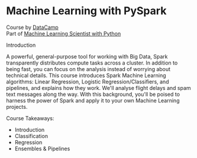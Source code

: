 # Machine Learning with PySpark

Course by [DataCamp](https://app.datacamp.com/learn/courses/machine-learning-with-pyspark)  
Part of [Machine Learning Scientist with Python](https://app.datacamp.com/learn/career-tracks/machine-learning-scientist-with-python)  
  
Introduction  

A powerful, general-purpose tool for working with Big Data, Spark transparently distributes compute tasks across a cluster. In addition to being fast, you can focus on the analysis instead of worrying about technical details. This course introduces Spark Machine Learning algorithms: Linear Regression, Logistic Regression/Classifiers, and pipelines, and explains how they work. We'll analyse flight delays and spam text messages along the way. With this background, you'll be poised to harness the power of Spark and apply it to your own Machine Learning projects.

Course Takeaways:

* Introduction 
* Classification 
* Regression
* Ensembles & Pipelines  
